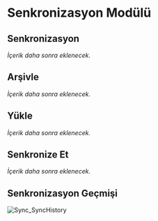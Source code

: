 # Senkronizasyon Modülü

## Senkronizasyon

_İçerik daha sonra eklenecek._

## Arşivle

_İçerik daha sonra eklenecek._

## Yükle

_İçerik daha sonra eklenecek._

## Senkronize Et

_İçerik daha sonra eklenecek._

## Senkronizasyon Geçmişi

![Sync_SyncHistory](/docs.toltekcampus.com/media/modules/sync/sync_synchistory.png)
